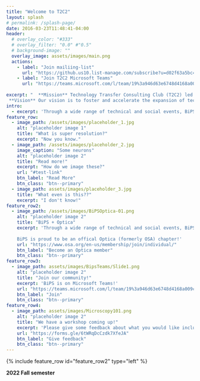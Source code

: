 ```yaml
---
title: "Welcome to T2C2"
layout: splash
# permalink: /splash-page/
date: 2016-03-23T11:48:41-04:00
header:
  # overlay_color: "#333"
  # overlay_filter: "0.0" #"0.5"
  # background-image: ""
  overlay_image: assets/images/main.png
  actions:
    - label: "Join mailiing-list"
      url: "https://github.us10.list-manage.com/subscribe?u=d02f63a5bc4b80c8fe14d9089&id=6af9353721"
    - label: "Join T2C2 Microsoft Teams"
      url: "https://teams.microsoft.com/l/team/19%3a946d63e6748d4168a009cd653a12bdc8%40thread.tacv2/conversations?groupId=e3cb8047-564c-44df-a290-b786c843ee71&tenantId=482198bb-ae7b-4b25-8b7a-6d7f32faa083"
  
excerpt: "  **Mission** Technology Transfer Consulting Club (T2C2) led by advanced degree students aim to provide managerial and strategic solutions for effective operations of technology transfer groups.
 **Vision** Our vision is to foster and accelerate the expansion of technology transfer groups of students and faculties in Georgia Tech."
intro: 
  - excerpt: 'Through a wide range of technical and social events, BiPS serves as a platform for the exchange of ideas, interdisciplinary research, and wider community engagement. BiPS hopes to foster a collaborative environment where members can form lasting connections to further their personal and professional goals.'
feature_row:
  - image_path: /assets/images/placeholder_1.jpg
    alt: "placeholder image 1"
    title: "What is super resolution?"
    excerpt: "Now you know."
  - image_path: /assets/images/placeholder_2.jpg
    image_caption: "Some neurons"
    alt: "placeholder image 2"
    title: "Read more!"
    excerpt: "How do we image these?"
    url: "#test-link"
    btn_label: "Read More"
    btn_class: "btn--primary"
  - image_path: assets/images/placeholder_3.jpg
    title: "What even is this??"
    excerpt: "I don't know!"
feature_row2:
  - image_path: /assets/images/BiPSOptica-01.png
    alt: "placeholder image 2"
    title: "BiPS + Optica"
    excerpt: 'Through a wide range of technical and social events, BiPS serves as a platform for the exchange of ideas, interdisciplinary research, and wider community engagement. BiPS hopes to foster a collaborative environment where members can form lasting connections to further their personal and professional goals.
    
    BiPS is proud to be an offical Optica (formerly OSA) chapter!'
    url: "https://www.osa.org/en-us/membership/join/individual/"
    btn_label: "Become an Optica member"
    btn_class: "btn--primary"
feature_row3:
  - image_path: assets/images/BipsTeams/Slide1.png
    alt: "placeholder image 2"
    title: "Join our community!"
    excerpt: 'BiPS is on Microsoft Teams!'
    url: "https://teams.microsoft.com/l/team/19%3a946d63e6748d4168a009cd653a12bdc8%40thread.tacv2/conversations?groupId=e3cb8047-564c-44df-a290-b786c843ee71&tenantId=482198bb-ae7b-4b25-8b7a-6d7f32faa083"
    btn_label: "Join"
    btn_class: "btn--primary"
feature_row4:
  - image_path: assets/images/Microscopy101.png
    alt: "placeholder image 2"
    title: "We have a workshop coming up!"
    excerpt: 'Please give some feedback about what you would like included!'
    url: "https://forms.gle/6tWRqDcCzdk7XfeJA"
    btn_label: "Give feedback"
    btn_class: "btn--primary"
---
```


<!-- {% include feature_row id="intro" type="center" %} -->

<!-- {% include feature_row %} -->

{% include feature_row id="feature_row2" type="left" %}

<!-- {% include feature_row %} -->

<!-- {% include feature_row id="feature_row3" type="left" %} -->

<!-- {% include feature_row id="feature_row4" type="right" %} -->

**2022 Fall semester** 

